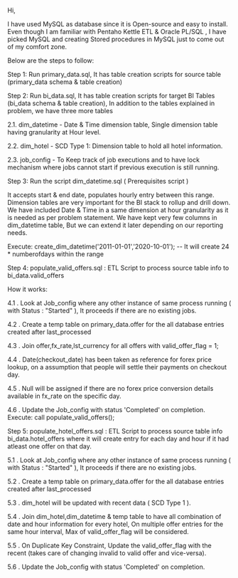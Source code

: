 Hi,

I have used MySQL as database since it is Open-source and easy to install. Even though I am familiar with Pentaho Kettle ETL & Oracle PL/SQL , I have picked MySQL and creating Stored procedures in MySQL just to come out of my comfort zone.

Below are the steps to follow:

Step 1: Run primary_data.sql, It has table creation scripts for source table (primary_data schema & table creation)

Step 2: Run bi_data.sql, It has table creation scripts for target BI Tables (bi_data schema & table creation), In addition to the tables explained in problem, we have three more tables 

2.1. dim_datetime - Date & Time dimension table, Single dimension table having granularity at Hour level.

2.2. dim_hotel - SCD Type 1: Dimension table to hold all hotel information. 

2.3. job_config - To Keep track of job executions and to have lock mechanism where jobs cannot start if previous execution is still running.

Step 3: Run the script dim_datetime.sql ( Prerequisites script )

It accepts start & end date, populates hourly entry between this range. Dimension tables are very important for the BI stack to rollup and drill down.  We have included Date & Time in a same dimension at hour granularity as it is needed as per problem statement. We have kept very few columns in dim_datetime table, But we can extend it later depending on our reporting needs.

Execute: create_dim_datetime('2011-01-01','2020-10-01'); -- It will create 24 * numberofdays within the range

Step 4: populate_valid_offers.sql : ETL Script to process source table info to bi_data.valid_offers 

How it works:

4.1 . Look at Job_config where any other instance of same process running ( with Status : "Started" ), It proceeds if there are no existing jobs. 

4.2 . Create a temp table on primary_data.offer for the all database entries created after last_processed 

4.3 . Join offer,fx_rate,lst_currency for all offers with valid_offer_flag = 1; 

4.4 . Date(checkout_date) has been taken as reference for forex price lookup, on a assumption that people will settle their payments on checkout day. 

4.5 . Null will be assigned if there are no forex price conversion details available in fx_rate on the specific day.

4.6 . Update the Job_config with status 'Completed' on completion. Execute: call populate_valid_offers();

Step 5: populate_hotel_offers.sql : ETL Script to process source table info bi_data.hotel_offers where it will create entry for each day and hour if it had atleast one offer on that day. 

5.1 . Look at Job_config where any other instance of same process running ( with Status : "Started" ), It proceeds if there are no existing jobs. 

5.2 . Create a temp table on primary_data.offer for the all database entries created after last_processed 

5.3 . dim_hotel will be updated with recent data ( SCD Type 1 ).

5.4 . Join dim_hotel,dim_datetime & temp table to have all combination of date and hour information for every hotel, On multiple offer entries for the same hour interval, Max of valid_offer_flag will be considered. 

5.5 . On Duplicate Key Constraint, Update the valid_offer_flag with the recent (takes care of changing invalid to valid offer and vice-versa).

5.6 . Update the Job_config with status 'Completed' on completion.
